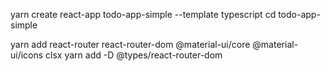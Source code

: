 yarn create react-app todo-app-simple --template typescript
cd todo-app-simple

yarn add react-router react-router-dom @material-ui/core @material-ui/icons clsx
yarn add -D @types/react-router-dom
